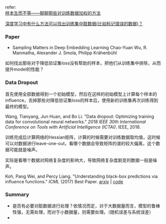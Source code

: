 refer:<br>[样本生而不等——聊聊那些对训练数据加权的方法](https://zhuanlan.zhihu.com/p/53545036)

[深度学习中有什么方法可以找出训练集中脏数据(比如标记错误的数据)？](https://www.zhihu.com/question/298719271)



### Paper

+ Sampling Matters in Deep Embedding Learning
  Chao-Yuan Wu, R. Manmatha, Alexander J. Smola, Philipp Krähenbühl





如何找出那些对于降低验证集loss没有帮助的样本，把他们从训练集中排除，从而提升model的性能？

### Data Dropout

首先使用全部数据得到一个初始模型，然后在这样的初始模型上计算每个样本的influence，去掉那些对降低验证集loss的样本后，使用新的训练集再次训练得到最终的模型。

Wang, Tianyang, Jun Huan, and Bo Li. "Data dropout: Optimizing training data for convolutional neural networks." *2018 IEEE 30th International Conference on Tools with Artificial Intelligence (ICTAI)*. IEEE, 2018.





训练完成后计算网络的Hessian矩阵，计算的时候需要对训练数据取均值，这时候可以对数据进行leave-one-out，看哪个数据会导致矩阵的谱的较大偏离，这个数据可能就是噪声。

实际是看哪个数据对网络复杂度的影响大，导致网络复杂度剧变的数据一般是噪声。

Koh, Pang Wei, and Percy Liang. "Understanding black-box predictions via influence functions." *ICML* (2017) Best Paper. [arxiv](https://arxiv.org/abs/1703.04730) | [code](https://github.com/kohpangwei/influence-release) 

### Summary

+ 是否有必要对脏数据进行处理？依情况而定，对于大数据量而言，模型的鲁棒性强，无需处理，而对于小数据量，则需要处理。（随机误差与系统误差）
+ 



